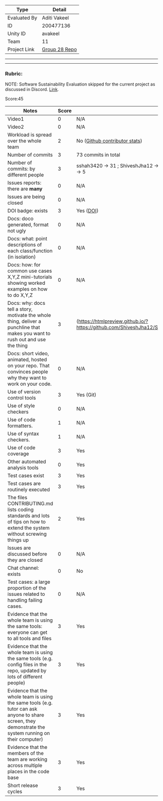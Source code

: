 |Type| Detail|
|--------|-------|
| Evaluated By | Aditi Vakeel |
| ID | 200477136 |
| Unity ID | avakeel |
| Team | 11 |
| Project Link | [Group 28 Repo](https://github.com/ShiveshJha12/SE_group28_HW2) |

******
******

### Rubric:

NOTE: Software Sustainability Evaluation skipped for the current project as discussed in Discord. [Link](https://discord.com/channels/1009547855301718107/1009549425288429608/1023416944101163069). 


Score:45

|Notes|Score|evidence|
|-----|---------|--------|
|Video1  | 0 |  N/A | 
|Video2| 0 | N/A | 
|Workload is spread over the whole team | 2 | No ([Github contributor stats](https://github.com/ShiveshJha12/SE_group28_HW2/graphs/contributors)) |
|Number of commits| 3 | 73 commits in total |
|Number of commits: by different people| 3 |sshah3420 -> 31 ; ShiveshJha12 -> 19 ; neelshah26 -> 12 ; wutever0017 -> 6 ; Sanayshah2 -> 5 |
|Issues reports: there are **many**| 0 | N/A |
|Issues are being closed| 0 | N/A |
|DOI badge: exists| 3 | Yes ([DOI](https://zenodo.org/record/7094780#.YzJk_-zMK3I)) |
|Docs: doco generated, format not ugly | 0 | N/A |
|Docs: what: point descriptions of each class/function (in isolation) | 0 | N/A |
|Docs: how: for common use cases X,Y,Z mini-tutorials showing worked examples on how to do X,Y,Z| 0 | N/A | 
|Docs: why: docs tell a story, motivate the whole thing, deliver a punchline that makes you want to rush out and use the thing| 3 | (https://htmlpreview.github.io/?https://github.com/ShiveshJha12/SE_group28_HW2/blob/main/docs/_build/html/index.html#)|
|Docs: short video, animated, hosted on your repo. That convinces people why they want to work on your code.| 0 | N/A |
|Use of version control tools| 3 | Yes (Git) |
|Use of style checkers | 0 | N/A |
|Use of code formatters. | 1 | N/A |
|Use of syntax checkers. | 1 | N/A |
|Use of code coverage | 3 | Yes |
|Other automated analysis tools|  0 |Yes |
|Test cases exist| 3 | Yes |
|Test cases are routinely executed| 3 | Yes|
|The files CONTRIBUTING.md lists coding standards and lots of tips on how to extend the system without screwing things up| 2 | Yes |
|Issues are discussed before they are closed| 0 | N/A |
|Chat channel: exists| 0 | No |
|Test cases: a large proportion of the issues related to handling failing cases.| 0 | N/A |
|Evidence that the whole team is using the same tools: everyone can get to all tools and files| 3 | Yes |
|Evidence that the whole team is using the same tools (e.g. config files in the repo, updated by lots of different people)| 3| Yes |
|Evidence that the whole team is using the same tools (e.g. tutor can ask anyone to share screen, they demonstrate the system running on their computer)| 3 | Yes |
|Evidence that the members of the team are working across multiple places in the code base| 3 | Yes |
|Short release cycles |  3 |Yes |
